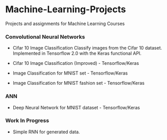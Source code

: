 # Machine-Learning-Projects
Projects and assignments for Machine Learning Courses

### Convolutional Neural Networks
- Cifar 10 Image Classification
  Classify images from the Cifar 10 dataset. Implemented in Tensorflow 2.0 with the Keras functional API.

- Cifar 10 Image Classification (Improved) - Tensorflow/Keras

- Image Classification for MNIST set - Tensorflow/Keras

- Image Classification for MNIST fashion set - Tensorflow/Keras

### ANN
- Deep Neural Network for MNIST dataset - Tensorflow/Keras

### Work In Progress
- Simple RNN for generated data.
